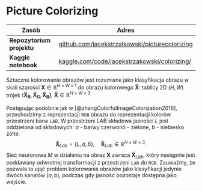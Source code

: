 # Picture Colorizing


| **Zasób**                 | **Adres**                                                                                                                  |
| ------------------------- | -------------------------------------------------------------------------------------------------------------------------- |
| **Repozytorium projektu** | [github.com/jacekstrzalkowski/picturecolorizing](https://github.com/jacekstrzalkowski/picturecolorizing)                   |
| **Kaggle notebook**       | [kaggle.com/code/jacekstrzakowski/colorizing/](https://www.kaggle.com/code/jacekstrzakowski/colorizing/)                   |

Sztuczne kolorowanie obrazów jest rozumiane jako klasyfikacja obrazu w skali szarości $\mathbf{X} \in \mathbb{R}^{H\times W\times 1}$ do obrazu kolorowego $\mathbf{\tilde{X}}$: tablicy 2D $(H,W)$ trójek $(\mathbf{\tilde{X}_{R}}, \mathbf{\tilde{X}_{G}}, \mathbf{\tilde{X}_{B})}$, $\mathbf{\tilde{X}} \in \mathbb{R}^{H\times W\times 3}$.

Postępując podobnie jak w [@zhangColorfulImageColorization2016], przechodzimy z reprezentacji `RGB` obrazu do reprezentacji kolorów przestrzeni barw `LAB`. W przestrzeni LAB składowa jasności $L$ jest oddzielona od składowych: $a$ - barwy czerwono - zielone, $b$ - niebiesko żółte,
$$\mathbf{\tilde{X}}_{Lab} = \{L, \tilde{a}, \tilde{b}\}, \quad \mathbf{\tilde{X}}_{Lab} \in \mathbb{R}^{H \times W \times 3}.$$
Sieć neuronowa $M$ w działaniu na obraz $\mathbf{X}$ zwraca $\mathbf{\tilde{X}}_{Lab}$, który następnie jest poddawany odwrotnej transformacji z przestrzeni `Lab` do `RGB`. Zauważmy, że pozwala to ująć problem kolorowania obrazów jako klasyfikacji jedynie dwóch kanałów $(a,b)$, podczas gdy jasność pozostaje dostępna jako wejście.
